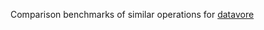 Comparison benchmarks of similar operations for [datavore](https://github.com/StanfordHCI/datavore)
